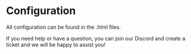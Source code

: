 # Configuration

All configuration can be found in the .html files.

If you need help or have a question, you can join our Discord and create a ticket and we will be happy to assist you!
